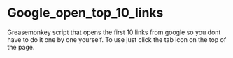 # Google_open_top_10_links
Greasemonkey script that opens the first 10 links from google so you dont have to do it one by one yourself.
To use just click the tab icon on the top of the page.
